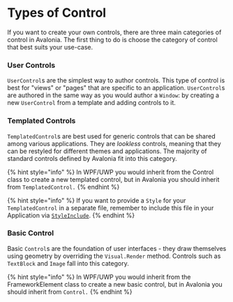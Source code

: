 # Types of Control

If you want to create your own controls, there are three main categories of control in Avalonia. The first thing to do is choose the category of control that best suits your use-case.

### User Controls <a href="#user-controls" id="user-controls"></a>

`UserControl`s are the simplest way to author controls. This type of control is best for "views" or "pages" that are specific to an application. `UserControl`s are authored in the same way as you would author a `Window`: by creating a new `UserControl` from a template and adding controls to it.

### Templated Controls <a href="#templated-controls" id="templated-controls"></a>

`TemplatedControl`s are best used for generic controls that can be shared among various applications. They are _lookless_ controls, meaning that they can be restyled for different themes and applications. The majority of standard controls defined by Avalonia fit into this category.

{% hint style="info" %}
In WPF/UWP you would inherit from the Control class to create a new templated control, but in Avalonia you should inherit from `TemplatedControl.`
{% endhint %}

{% hint style="info" %}
If you want to provide a `Style` for your `TemplatedControl` in a separate file, remember to include this file in your Application via [`StyleInclude`](https://docs.avaloniaui.net/docs/styling/styles).
{% endhint %}

### Basic Control <a href="#basic-control" id="basic-control"></a>

Basic `Control`s are the foundation of user interfaces - they draw themselves using geometry by overriding the `Visual.Render` method. Controls such as `TextBlock` and `Image` fall into this category.

{% hint style="info" %}
In WPF/UWP you would inherit from the FrameworkElement class to create a new basic control, but in Avalonia you should inherit from `Control.`
{% endhint %}
